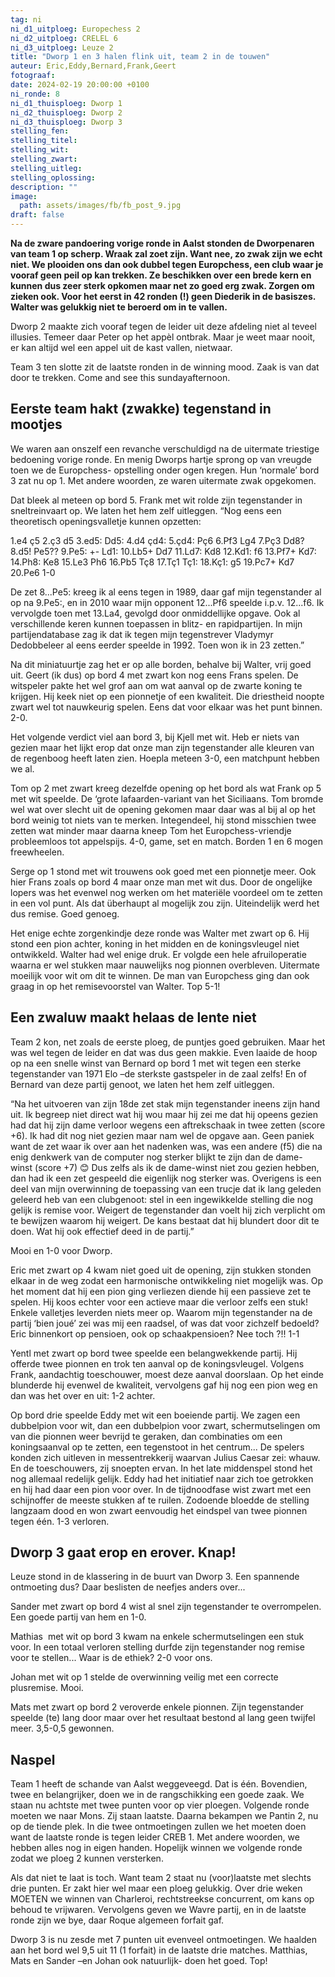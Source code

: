 ```yaml
---
tag: ni
ni_d1_uitploeg: Europechess 2
ni_d2_uitploeg: CRELEL 6
ni_d3_uitploeg: Leuze 2
title: "Dworp 1 en 3 halen flink uit, team 2 in de touwen"
auteur: Eric,Eddy,Bernard,Frank,Geert
fotograaf: 
date: 2024-02-19 20:00:00 +0100
ni_ronde: 8
ni_d1_thuisploeg: Dworp 1
ni_d2_thuisploeg: Dworp 2
ni_d3_thuisploeg: Dworp 3
stelling_fen:
stelling_titel:
stelling_wit:
stelling_zwart:
stelling_uitleg:
stelling_oplossing:
description: ""
image:
  path: assets/images/fb/fb_post_9.jpg
draft: false
---
```

**Na de zware pandoering vorige ronde in Aalst stonden de Dworpenaren van team 1 op scherp. Wraak zal zoet zijn. Want nee, zo zwak zijn we echt niet. We plooiden ons dan ook dubbel tegen Europchess, een club waar je vooraf geen peil op kan trekken. Ze beschikken over een brede kern en kunnen dus zeer sterk opkomen maar net zo goed erg zwak. Zorgen om zieken ook. Voor het eerst in 42 ronden (!) geen Diederik in de basiszes. Walter was gelukkig niet te beroerd om in te vallen.**<!--more-->

Dworp 2 maakte zich vooraf tegen de leider uit deze afdeling niet al teveel illusies. Temeer daar Peter op het appèl ontbrak. Maar je weet maar nooit, er kan altijd wel een appel uit de kast vallen, nietwaar.

Team 3 ten slotte zit de laatste ronden in de winning mood. Zaak is van dat door te trekken. Come and see this sundayafternoon.

## Eerste team hakt (zwakke) tegenstand in mootjes

We waren aan onszelf een revanche verschuldigd na de uitermate triestige bedoening vorige ronde. En menig Dworps hartje sprong op van vreugde toen we de Europchess- opstelling onder ogen kregen. Hun ‘normale’ bord 3 zat nu op 1. Met andere woorden, ze waren uitermate zwak opgekomen.

Dat bleek al meteen op bord 5. Frank met wit rolde zijn tegenstander in sneltreinvaart op. We laten het hem zelf uitleggen. “Nog eens een theoretisch openingsvalletje kunnen opzetten:

1.e4 ç5 2.ç3 d5 3.ed5: Dd5: 4.d4 çd4: 5.çd4: Pç6 6.Pf3 Lg4 7.Pç3 Dd8? 8.d5! Pe5?? 9.Pe5: +- Ld1: 10.Lb5+ Dd7 11.Ld7: Kd8 12.Kd1: f6 13.Pf7+ Kd7: 14.Ph8: Ke8 15.Le3 Ph6 16.Pb5 Tç8 17.Tç1 Tç1: 18.Kç1: g5 19.Pc7+ Kd7 20.Pe6 1-0

De zet 8...Pe5: kreeg ik al eens tegen in 1989, daar gaf mijn tegenstander al op na 9.Pe5:, en in 2010 waar mijn opponent 12...Pf6 speelde i.p.v. 12...f6. Ik vervolgde toen met 13.La4, gevolgd door onmiddellijke opgave. Ook al verschillende keren kunnen toepassen in blitz- en rapidpartijen. In mijn partijendatabase zag ik dat ik tegen mijn tegenstrever Vladymyr Dedobbeleer al eens eerder speelde in 1992. Toen won ik in 23 zetten.”

Na dit miniatuurtje zag het er op alle borden, behalve bij Walter, vrij goed uit. Geert (ik dus) op bord 4 met zwart kon nog eens Frans spelen. De witspeler pakte het wel grof aan om wat aanval op de zwarte koning te krijgen. Hij keek niet op een pionnetje of een kwaliteit. Die driestheid noopte zwart wel tot nauwkeurig spelen. Eens dat voor elkaar was het punt binnen. 2-0.

Het volgende verdict viel aan bord 3, bij Kjell met wit. Heb er niets van gezien maar het lijkt erop dat onze man zijn tegenstander alle kleuren van de regenboog heeft laten zien. Hoepla meteen 3-0, een matchpunt hebben we al.

Tom op 2 met zwart kreeg dezelfde opening op het bord als wat Frank op 5 met wit speelde. De ‘grote lafaarden-variant van het Siciliaans. Tom bromde wel wat over slecht uit de opening gekomen maar daar was al bij al op het bord weinig tot niets van te merken. Integendeel, hij stond misschien twee zetten wat minder maar daarna kneep Tom het Europchess-vriendje probleemloos tot appelspijs. 4-0, game, set en match. Borden 1 en 6 mogen freewheelen.

Serge op 1 stond met wit trouwens ook goed met een pionnetje meer. Ook hier Frans zoals op bord 4 maar onze man met wit dus. Door de ongelijke lopers was het evenwel nog werken om het materiële voordeel om te zetten in een vol punt. Als dat überhaupt al mogelijk zou zijn. Uiteindelijk werd het dus remise. Goed genoeg.

Het enige echte zorgenkindje deze ronde was Walter met zwart op 6. Hij stond een pion achter, koning in het midden en de koningsvleugel niet ontwikkeld. Walter had wel enige druk. Er volgde een hele afruiloperatie waarna er wel stukken maar nauwelijks nog pionnen overbleven. Uitermate moeilijk voor wit om dit te winnen. De man van Europchess ging dan ook graag in op het remisevoorstel van Walter. Top 5-1!

## Een zwaluw maakt helaas de lente niet

Team 2 kon, net zoals de eerste ploeg, de puntjes goed gebruiken. Maar het was wel tegen de leider en dat was dus geen makkie. Even laaide de hoop op na een snelle winst van Bernard op bord 1 met wit tegen een sterke tegenstander van 1971 Elo –de sterkste gastspeler in de zaal zelfs! En of Bernard van deze partij genoot, we laten het hem zelf uitleggen. 

“Na het uitvoeren van zijn 18de zet stak mijn tegenstander ineens zijn hand uit. Ik begreep niet direct wat hij wou maar hij zei me dat hij opeens gezien had dat hij zijn dame verloor wegens een aftrekschaak in twee zetten (score +6). Ik had dit nog niet gezien maar nam wel de opgave aan. Geen paniek want de zet waar ik over aan het nadenken was, was een andere (f5) die na enig denkwerk van de computer nog sterker blijkt te zijn dan de dame-winst (score +7) 😊 Dus zelfs als ik de dame-winst niet zou gezien hebben, dan had ik een zet gespeeld die eigenlijk nog sterker was. Overigens is een deel van mijn overwinning de toepassing van een trucje dat ik lang geleden geleerd heb van een clubgenoot: stel in een ingewikkelde stelling die nog gelijk is remise voor. Weigert de tegenstander dan voelt hij zich verplicht om te bewijzen waarom hij weigert. De kans bestaat dat hij blundert door dit te doen. Wat hij ook effectief deed in de partij.”

Mooi en 1-0 voor Dworp. 

Eric met zwart op 4 kwam niet goed uit de opening, zijn stukken stonden elkaar in de weg zodat een harmonische ontwikkeling niet mogelijk was. Op het moment dat hij een pion ging verliezen diende hij een passieve zet te spelen. Hij koos echter voor een actieve maar die verloor zelfs een stuk! Enkele valletjes leverden niets meer op. Waarom mijn tegenstander na de partij ‘bien joué’ zei was mij een raadsel, of was dat voor zichzelf bedoeld? Eric binnenkort op pensioen, ook op schaakpensioen? Nee toch ?!! 1-1

Yentl met zwart op bord twee speelde een belangwekkende partij. Hij offerde twee pionnen en trok ten aanval op de koningsvleugel. Volgens Frank, aandachtig toeschouwer, moest deze aanval doorslaan. Op het einde blunderde hij evenwel de kwaliteit, vervolgens gaf hij nog een pion weg en dan was het over en uit: 1-2 achter.

Op bord drie speelde Eddy met wit een boeiende partij. We zagen een dubbelpion voor wit, dan een dubbelpion voor zwart, schermutselingen om van die pionnen weer bevrijd te geraken, dan combinaties om een koningsaanval op te zetten, een tegenstoot in het centrum... De spelers konden zich uitleven in messentrekkerij waarvan Julius Caesar zei: whauw. En de toeschouwers, zij snoepten ervan. In het late middenspel stond het nog allemaal redelijk gelijk. Eddy had het initiatief naar zich toe getrokken en hij had daar een pion voor over. In de tijdnoodfase wist zwart met een schijnoffer de meeste stukken af te ruilen. Zodoende bloedde de stelling langzaam dood en won zwart eenvoudig het eindspel van twee pionnen tegen één. 1-3 verloren.

## Dworp 3 gaat erop en erover. Knap!

Leuze stond in de klassering in de buurt van Dworp 3. Een spannende ontmoeting dus? Daar beslisten de neefjes anders over...

Sander met zwart op bord 4 wist al snel zijn tegenstander te overrompelen. Een goede partij van hem en 1-0.

Mathias  met wit op bord 3 kwam na enkele schermutselingen een stuk voor. In een totaal verloren stelling durfde zijn tegenstander nog remise voor te stellen... Waar is de ethiek? 2-0 voor ons.

Johan met wit op 1 stelde de overwinning veilig met een correcte plusremise. Mooi.

Mats met zwart op bord 2 veroverde enkele pionnen. Zijn tegenstander speelde (te) lang door maar over het resultaat bestond al lang geen twijfel meer. 3,5-0,5 gewonnen.

## Naspel

Team 1 heeft de schande van Aalst weggeveegd. Dat is één. Bovendien, twee en belangrijker, doen we in de rangschikking een goede zaak. We staan nu achtste met twee punten voor op vier ploegen. Volgende ronde moeten we naar Mons. Zij staan laatste. Daarna bekampen we Pantin 2, nu op de tiende plek. In die twee ontmoetingen zullen we het moeten doen want de laatste ronde is tegen leider CREB 1. Met andere woorden, we hebben alles nog in eigen handen. Hopelijk winnen we volgende ronde zodat we ploeg 2 kunnen versterken.

Als dat niet te laat is toch. Want team 2 staat nu (voor)laatste met slechts drie punten.  Er zakt hier wel maar een ploeg gelukkig. Over drie weken MOETEN we winnen van Charleroi, rechtstreekse concurrent, om kans op behoud te vrijwaren. Vervolgens geven we Wavre partij, en in de laatste ronde zijn we bye, daar Roque algemeen forfait gaf.

Dworp 3 is nu zesde met 7 punten uit evenveel ontmoetingen. We haalden aan het bord wel 9,5 uit 11 (1 forfait) in de laatste drie matches. Matthias, Mats en Sander –en Johan ook natuurlijk- doen het goed. Top!
